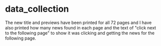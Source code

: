 # data_collection

The new title and previews have been printed for all 72 pages and I have also printed how many news found in each page and the text of "click next to the following page" to show it was clicking and getting the news for the following page. 
